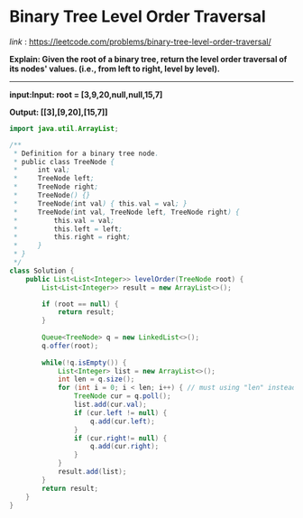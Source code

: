 
# Binary Tree Level Order Traversal


*link* : https://leetcode.com/problems/binary-tree-level-order-traversal/



**Explain: Given the root of a binary tree, return the level order traversal of its nodes' values. (i.e., from left to right, level by level).**

-------
**input:Input: root = [3,9,20,null,null,15,7]**

**Output: [[3],[9,20],[15,7]]**




``` java
import java.util.ArrayList;

/**
 * Definition for a binary tree node.
 * public class TreeNode {
 *     int val;
 *     TreeNode left;
 *     TreeNode right;
 *     TreeNode() {}
 *     TreeNode(int val) { this.val = val; }
 *     TreeNode(int val, TreeNode left, TreeNode right) {
 *         this.val = val;
 *         this.left = left;
 *         this.right = right;
 *     }
 * }
 */
class Solution {
    public List<List<Integer>> levelOrder(TreeNode root) {
        List<List<Integer>> result = new ArrayList<>();

        if (root == null) {
            return result;
        }
      
        Queue<TreeNode> q = new LinkedList<>();
        q.offer(root);
        
        while(!q.isEmpty()) {
            List<Integer> list = new ArrayList<>();
            int len = q.size();
            for (int i = 0; i < len; i++) { // must using "len" instead of using .size() since when add.left and add.right will change queue size.
                TreeNode cur = q.poll();
                list.add(cur.val);
                if (cur.left != null) {
                    q.add(cur.left);
                }
                if (cur.right!= null) {
                    q.add(cur.right);
                }
            }
            result.add(list);
        }
        return result;
    }
}

```